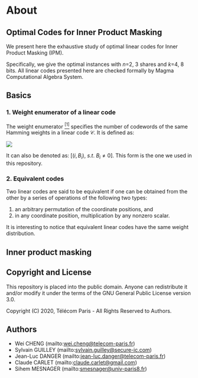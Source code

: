 
# About

## Optimal Codes for Inner Product Masking

We present here the exhaustive study of optimal linear codes for Inner Product Masking (IPM). 

Specifically, we give the optimal instances with *n*=2, 3 shares and *k*=4, 8 bits. All linear codes presented here are checked formally by Magma Computational Algebra System.

## Basics

### 1. Weight enumerator of a linear code

The weight enumerator [<sup>[1]</sup>](https://en.wikipedia.org/wiki/Enumerator_polynomial) specifies the number of codewords of the same Hamming weights in a linear code $\mathcal{C}$. It is defined as:

<img src="http://latex.codecogs.com/gif.latex?W_\mathcal{C}(X, Y) = \sum_{i=0}^n B_iX^{n-i}Y^i" />

It can also be denoted as: $[ (i, B_i), ~s.t. ~B_i\neq 0]$. This form is the one we used in this repository.

### 2. Equivalent codes

Two linear codes are said to be equivalent if one can be obtained from the other by a series of operations of the following two types:

1) an arbitrary permutation of the coordinate positions, and
2) in any coordinate position, multiplication by any nonzero scalar.

It is interesting to notice that equivalent linear codes have the same weight distribution.

## Inner product masking

## Copyright and License

This repository is placed into the public domain. Anyone can redistribute it and/or modify it under the terms of the GNU General Public License version 3.0.

Copyright (C) 2020, Télécom Paris - All Rights Reserved to Authors.

## Authors
- Wei CHENG (mailto:wei.cheng@telecom-paris.fr)
- Sylvain GUILLEY (mailto:sylvain.guilley@secure-ic.com)
- Jean-Luc DANGER (mailto:jean-luc.danger@telecom-paris.fr)
- Claude CARLET (mailto:claude.carlet@gmail.com)
- Sihem MESNAGER (mailto:smesnager@univ-paris8.fr)
